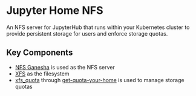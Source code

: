 # Jupyter Home NFS

An NFS server for JupyterHub that runs within your Kubernetes cluster to provide persistent storage for users and enforce storage quotas.

## Key Components
- [NFS Ganesha](https://github.com/nfs-ganesha/nfs-ganesha) is used as the NFS server
- [XFS](https://xfs.org/) as the filesystem
- [xfs_quota](https://man7.org/linux/man-pages/man8/xfs_quota.8.html) through [get-quota-your-home](https://github.com/yuvipanda/get-quota-your-home) is used to manage storage quotas
